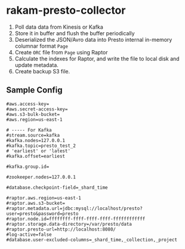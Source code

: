 # rakam-presto-collector

1. Poll data data from Kinesis or Kafka
2. Store it in buffer and flush the buffer periodically
3. Deserialized the JSON/Avro data into Presto internal in-memory columnar format `Page`
4. Create `ORC` file from `Page` using Raptor
5. Calculate the indexes for Raptor, and write the file to local disk and update metadata.
6. Create backup S3 file.

## Sample Config
```
#aws.access-key=
#aws.secret-access-key=
#aws.s3-bulk-bucket=
#aws.region=us-east-1

# ----- For Kafka
#stream.source=kafka
#kafka.nodes=127.0.0.1
#kafka.topic=presto_test_2
# 'earliest' or 'latest'
#kafka.offset=earliest

#kafka.group.id=

#zookeeper.nodes=127.0.0.1

#database.checkpoint-field=_shard_time

#raptor.aws.region=us-east-1
#raptor.aws.s3-bucket=
#raptor.metadata.url=jdbc:mysql://localhost/presto?user=presto&password=presto
#raptor.node.id=ffffffff-ffff-ffff-ffff-ffffffffffff
#raptor.storage.data-directory=/var/presto/data
#raptor.presto-url=http://localhost:8080/
#log-active=false
#database.user-excluded-columns=_shard_time,_collection,_project
```
